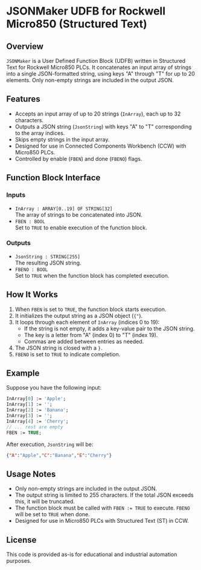 # JSONMaker UDFB for Rockwell Micro850 (Structured Text)

## Overview
`JSONMaker` is a User Defined Function Block (UDFB) written in Structured Text for Rockwell Micro850 PLCs. It concatenates an input array of strings into a single JSON-formatted string, using keys "A" through "T" for up to 20 elements. Only non-empty strings are included in the output JSON.

## Features
- Accepts an input array of up to 20 strings (`InArray`), each up to 32 characters.
- Outputs a JSON string (`JsonString`) with keys "A" to "T" corresponding to the array indices.
- Skips empty strings in the input array.
- Designed for use in Connected Components Workbench (CCW) with Micro850 PLCs.
- Controlled by enable (`FBEN`) and done (`FBENO`) flags.

## Function Block Interface

### Inputs
- `InArray : ARRAY[0..19] OF STRING[32]`  
  The array of strings to be concatenated into JSON.
- `FBEN : BOOL`  
  Set to `TRUE` to enable execution of the function block.

### Outputs
- `JsonString : STRING[255]`  
  The resulting JSON string.
- `FBENO : BOOL`  
  Set to `TRUE` when the function block has completed execution.

## How It Works
1. When `FBEN` is set to `TRUE`, the function block starts execution.
2. It initializes the output string as a JSON object (`{"`).
3. It loops through each element of `InArray` (indices 0 to 19):
    - If the string is not empty, it adds a key-value pair to the JSON string.
    - The key is a letter from "A" (index 0) to "T" (index 19).
    - Commas are added between entries as needed.
4. The JSON string is closed with a `}`.
5. `FBENO` is set to `TRUE` to indicate completion.

## Example

Suppose you have the following input:

```pascal
InArray[0] := 'Apple';
InArray[1] := '';
InArray[2] := 'Banana';
InArray[3] := '';
InArray[4] := 'Cherry';
// ... rest are empty
FBEN := TRUE;
```

After execution, `JsonString` will be:

```json
{"A":"Apple","C":"Banana","E":"Cherry"}
```

## Usage Notes
- Only non-empty strings are included in the output JSON.
- The output string is limited to 255 characters. If the total JSON exceeds this, it will be truncated.
- The function block must be called with `FBEN := TRUE` to execute. `FBENO` will be set to `TRUE` when done.
- Designed for use in Micro850 PLCs with Structured Text (ST) in CCW.

## License
This code is provided as-is for educational and industrial automation purposes.
